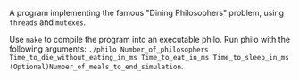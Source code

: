 A program implementing the famous "Dining Philosophers" problem, using `threads` and `mutexes`.

Use `make` to compile the program into an executable philo.
Run philo with the following arguments: `./philo Number_of_philosophers Time_to_die_without_eating_in_ms Time_to_eat_in_ms Time_to_sleep_in_ms (Optional)Number_of_meals_to_end_simulation`.
